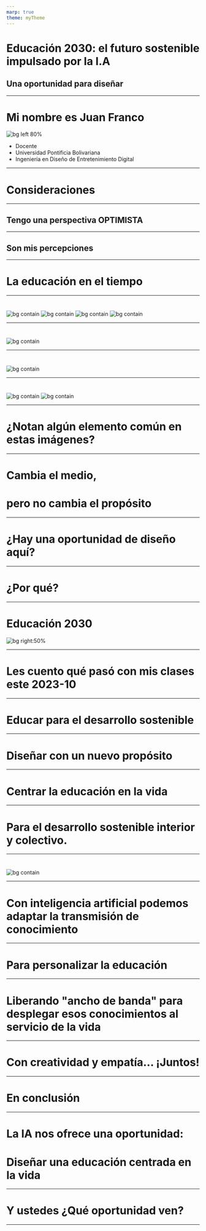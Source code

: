 ```yaml
---
marp: true
theme: myTheme
---
```


# Educación 2030: el futuro sostenible impulsado por la I.A
## Una oportunidad para diseñar   

---


# Mi nombre es Juan Franco

![bg left 80%](assets/fotoJuan.jpg)
 
- Docente
- Universidad Pontificia Bolivariana
- Ingeniería en Diseño de Entretenimiento Digital

---

# Consideraciones

---

## Tengo una perspectiva OPTIMISTA

---

## Son mis percepciones

---

# La educación en el tiempo

---

# 
![bg contain](assets/lecturingCirca.jpg)
![bg contain](assets/lecture1736.jpg)
![bg contain](assets/lecture1870.jpg)
![bg contain](assets/lecture2010.jpg)

---

# 
![bg contain](assets/lecture2021.png)

---

#
![bg contain](assets/AITutor.png)

---

#
![bg contain](assets/neoLearning.jpg)
![bg contain](assets/neo.gif)

---


# ¿Notan algún elemento común en estas imágenes?

---

# Cambia el medio, 
# pero no cambia el propósito

---

# ¿Hay una oportunidad de diseño aquí?

---

# ¿Por qué?

---

# Educación 2030

![bg right:50%](assets/sdgs.png)

---

# Les cuento qué pasó con mis clases este 2023-10

---

# Educar para el desarrollo sostenible

---

# Diseñar con un nuevo propósito

---

# Centrar la educación en la vida

---

# Para el desarrollo sostenible interior y colectivo.

---

#
![bg contain](assets/wholeEdu.png)

---

# Con inteligencia artificial podemos adaptar la transmisión de conocimiento

---

# Para personalizar la educación

---

# Liberando "ancho de banda" para desplegar esos conocimientos al servicio de la vida

---

# Con creatividad y empatía... ¡Juntos!

---

# En conclusión

---

# La IA nos ofrece una oportunidad:
# Diseñar una educación centrada en la vida

---

# Y ustedes ¿Qué oportunidad ven?

---